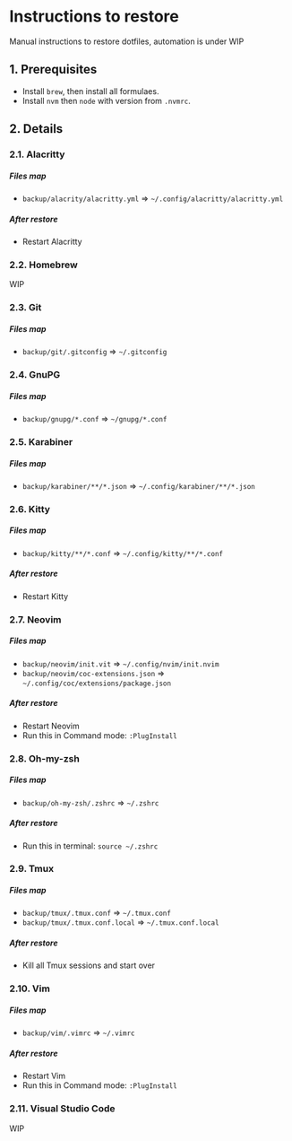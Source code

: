 # Instructions to restore

Manual instructions to restore dotfiles, automation is under WIP

## 1. Prerequisites

- Install `brew`, then install all formulaes.
- Install `nvm` then `node` with version from `.nvmrc`.

## 2. Details

### 2.1. Alacritty

##### Files map

- `backup/alacrity/alacritty.yml` => `~/.config/alacritty/alacritty.yml`

##### After restore

- Restart Alacritty

### 2.2. Homebrew

WIP

### 2.3. Git

##### Files map

- `backup/git/.gitconfig` => `~/.gitconfig`

### 2.4. GnuPG

##### Files map

- `backup/gnupg/*.conf` => `~/gnupg/*.conf`

### 2.5. Karabiner

##### Files map

- `backup/karabiner/**/*.json` => `~/.config/karabiner/**/*.json`

### 2.6. Kitty

##### Files map

- `backup/kitty/**/*.conf` => `~/.config/kitty/**/*.conf`

##### After restore

- Restart Kitty

### 2.7. Neovim

##### Files map

- `backup/neovim/init.vit` => `~/.config/nvim/init.nvim`
- `backup/neovim/coc-extensions.json` => `~/.config/coc/extensions/package.json`

##### After restore

- Restart Neovim
- Run this in Command mode: `:PlugInstall`

### 2.8. Oh-my-zsh

##### Files map

- `backup/oh-my-zsh/.zshrc` => `~/.zshrc`

##### After restore

- Run this in terminal: `source ~/.zshrc`

### 2.9. Tmux

##### Files map

- `backup/tmux/.tmux.conf` => `~/.tmux.conf`
- `backup/tmux/.tmux.conf.local` => `~/.tmux.conf.local`

##### After restore

- Kill all Tmux sessions and start over

### 2.10. Vim

##### Files map

- `backup/vim/.vimrc` => `~/.vimrc`

##### After restore

- Restart Vim
- Run this in Command mode: `:PlugInstall`

### 2.11. Visual Studio Code

WIP

